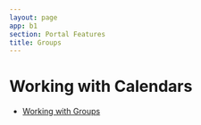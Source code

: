 ```yaml
---
layout: page
app: b1
section: Portal Features
title: Groups
---
```


# Working with Calendars

<div id="videoContainer">
  <ul id="playlist">
      <li class="active"><a href="../../videos/b1/groups/output.mp4">Working with Groups</a></li>
  </ul>
</div>